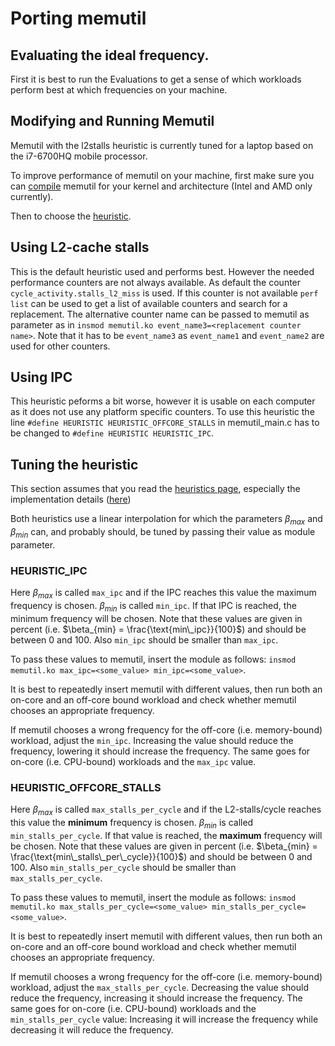 # Porting memutil

## Evaluating the ideal frequency.
First it is best to run the Evaluations to get a sense of which workloads perform best at which frequencies on your machine.

## Modifying and Running Memutil
Memutil with the l2stalls heuristic is currently tuned for a laptop based on the i7-6700HQ mobile processor.

To improve performance of memutil on your machine, first make sure you can [compile](https://gitlab.hpi.de/osm/osm-energy/masterprojekt-ws21-compendium/-/blob/master/kernel-module/README.md) memutil for your kernel and architecture (Intel and AMD only currently).

Then to choose the [heuristic](Memutil-heuristics).

## Using L2-cache stalls

This is the default heuristic used and performs best. However the needed performance counters are not always available.
As default the counter `cycle_activity.stalls_l2_miss` is used. If this counter is not available `perf list` can be used to get a list of available counters and search for a replacement.
The alternative counter name can be passed to memutil as parameter as in `insmod memutil.ko event_name3=<replacement counter name>`. Note that it has to be `event_name3` as `event_name1` and `event_name2` are used for other counters.

## Using IPC

This heuristic peforms a bit worse, however it is usable on each computer as it does not use any platform specific counters.
To use this heuristic the line `#define HEURISTIC HEURISTIC_OFFCORE_STALLS` in memutil_main.c has to be changed to `#define HEURISTIC HEURISTIC_IPC`.

## Tuning the heuristic

This section assumes that you read the [heuristics page](Memutil-heuristics), especially the implementation details ([here](Memutil-heuristics#heuristic-implementation-details))

Both heuristics use a linear interpolation for which the parameters $`\beta_{max}`$ and $`\beta_{min}`$ can, and probably should, be tuned by passing their value as module parameter.

### HEURISTIC_IPC
Here $`\beta_{max}`$ is called `max_ipc` and if the IPC reaches this value the maximum frequency is chosen. $`\beta_{min}`$ is called `min_ipc`. If that IPC is reached, the minimum frequency will be chosen. Note that these values are given in percent (i.e. $`\beta_{min} = \frac{\text{min\_ipc}}{100}`$) and should be between 0 and 100. Also `min_ipc` should be smaller than `max_ipc`.

To pass these values to memutil, insert the module as follows: `insmod memutil.ko max_ipc=<some_value> min_ipc=<some_value>`.

It is best to repeatedly insert memutil with different values, then run both an on-core and an off-core bound workload and check whether memutil chooses an appropriate frequency.

If memutil chooses a wrong frequency for the off-core (i.e. memory-bound) workload, adjust the `min_ipc`.
Increasing the value should reduce the frequency, lowering it should increase the frequency.
The same goes for on-core (i.e. CPU-bound) workloads and the `max_ipc` value.

### HEURISTIC_OFFCORE_STALLS

Here $`\beta_{max}`$ is called `max_stalls_per_cycle` and if the L2-stalls/cycle reaches this value the **minimum** frequency is chosen. $`\beta_{min}`$ is called `min_stalls_per_cycle`. If that value is reached, the **maximum** frequency will be chosen. Note that these values are given in percent (i.e. $`\beta_{min} = \frac{\text{min\_stalls\_per\_cycle}}{100}`$) and should be between 0 and 100. Also `min_stalls_per_cycle` should be smaller than `max_stalls_per_cycle`.

To pass these values to memutil, insert the module as follows: `insmod memutil.ko max_stalls_per_cycle=<some_value> min_stalls_per_cycle=<some_value>`.

It is best to repeatedly insert memutil with different values, then run both an on-core and an off-core bound workload and check whether memutil chooses an appropriate frequency.

If memutil chooses a wrong frequency for the off-core (i.e. memory-bound) workload, adjust the `max_stalls_per_cycle`.
Decreasing the value should reduce the frequency, increasing it should increase the frequency.
The same goes for on-core (i.e. CPU-bound) workloads and the `min_stalls_per_cycle` value: Increasing it will increase the frequency while decreasing it will reduce the frequency.
